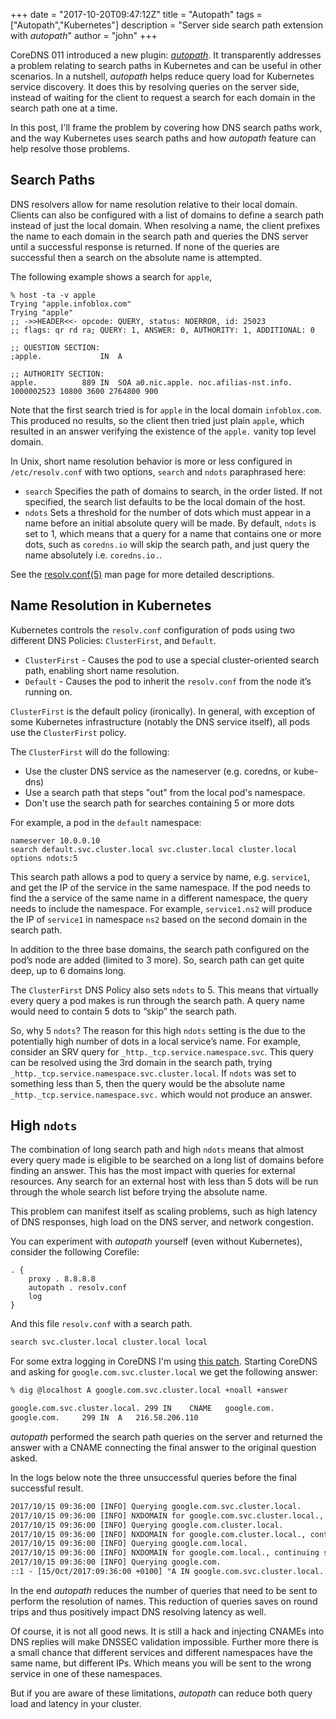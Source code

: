+++
date = "2017-10-20T09:47:12Z"
title = "Autopath"
tags = ["Autopath","Kubernetes"]
description = "Server side search path extension with *autopath*"
author = "john"
+++

CoreDNS 011 introduced a new plugin: [*autopath*](/plugins/autopath). It transparently addresses
a problem relating to search paths in Kubernetes and can be useful in other scenarios. In
a nutshell, *autopath* helps reduce query load for Kubernetes service discovery. It does this by
resolving queries on the server side, instead of waiting for the client to request a search for each
domain in the search path one at a time.

In this post, I'll frame the problem by covering how DNS search paths work, and the way Kubernetes
uses search paths and how *autopath* feature can help resolve those problems.

## Search Paths

DNS resolvers allow for name resolution relative to their local domain. Clients can also be
configured with a list of domains to define a search path instead of just the local domain.  When
resolving a name, the client prefixes the name to each domain in the search path and queries the DNS
server until a successful response is returned. If none of the queries are successful then a search
on the absolute name is attempted.

The following example shows a search for `apple`,

```
% host -ta -v apple
Trying "apple.infoblox.com"
Trying "apple"
;; ->>HEADER<<- opcode: QUERY, status: NOERROR, id: 25023
;; flags: qr rd ra; QUERY: 1, ANSWER: 0, AUTHORITY: 1, ADDITIONAL: 0

;; QUESTION SECTION:
;apple.				IN	A

;; AUTHORITY SECTION:
apple.			889	IN	SOA	a0.nic.apple. noc.afilias-nst.info. 1000002523 10800 3600 2764800 900
```

Note that the first search tried is for `apple` in the local domain `infoblox.com`. This produced no
results, so the client then tried just plain `apple`, which resulted in an answer verifying the
existence of the `apple.` vanity top level domain.

In Unix, short name resolution behavior is more or less configured in `/etc/resolv.conf` with two
options, `search` and `ndots` paraphrased here:

- `search` Specifies the path of domains to search, in the order listed.  If not specified, the
  search list defaults to be the local domain of the host.
- `ndots` Sets a threshold for the number of dots which must appear in a name before an initial
  absolute query will be made. By default, `ndots` is set to 1, which means that a query for a name
  that contains one or more dots, such as `coredns.io` will skip the search path, and just query the
  name absolutely i.e. `coredns.io.`.

See the [resolv.conf(5)](http://man7.org/linux/man-pages/man5/resolv.conf.5.html) man page for more
detailed descriptions.

## Name Resolution in Kubernetes

Kubernetes controls the `resolv.conf` configuration of pods using two different DNS Policies:
`ClusterFirst`, and `Default`.

- `ClusterFirst` - Causes the pod to use a special cluster-oriented search path, enabling short name resolution.
- `Default` - Causes the pod to inherit the `resolv.conf` from the node it’s running on.

`ClusterFirst` is the default policy (ironically). In general, with exception of some Kubernetes
 infrastructure (notably the DNS service itself), all pods use the `ClusterFirst` policy.

The `ClusterFirst` will do the following:
- Use the cluster DNS service as the nameserver (e.g. coredns, or kube-dns)
- Use a search path that steps "out" from the local pod's namespace.
- Don't use the search path for searches containing 5 or more dots

For example, a pod in the `default` namespace:

```
nameserver 10.0.0.10
search default.svc.cluster.local svc.cluster.local cluster.local
options ndots:5
```

This search path allows a pod to query a service by name, e.g. `service1`, and get the IP of the
service in the same namespace. If the pod needs to find the a service of the same name in
a different namespace, the query needs to include the namespace. For example, `service1.ns2` will
produce the IP of `service1` in namespace `ns2` based on the second domain in the search path.

In addition to the three base domains, the search path configured on the pod’s node are added
(limited to 3 more). So, search path can get quite deep, up to 6 domains long.

The `ClusterFirst` DNS Policy also sets `ndots` to 5. This means that virtually every query a pod makes
is run through the search path. A query name would need to contain 5 dots to “skip” the search path.

So, why 5 `ndots`? The reason for this high `ndots` setting is the due to the potentially high number of
dots in a local service’s name.  For example, consider an SRV query for
`_http._tcp.service.namespace.svc`.  This query can be resolved using the 3rd domain in the search
path, trying `_http._tcp.service.namespace.svc.cluster.local`.  If `ndots` was set to something less
than 5, then the query would be the absolute name `_http._tcp.service.namespace.svc.` which would
not produce an answer.

## High `ndots`

The combination of long search path and high `ndots` means that almost every query made is eligible to
be searched on a long list of domains before finding an answer.  This has the most impact with
queries for external resources.  Any search for an external host with less than 5 dots will be run
through the whole search list before trying the absolute name.

This problem can manifest itself as scaling problems, such as high latency of DNS responses, high
load on the DNS server, and network congestion.

You can experiment with *autopath* yourself (even without Kubernetes), consider the following
Corefile:

~~~ corfile
. {
    proxy . 8.8.8.8
    autopath . resolv.conf
    log
}
~~~

And this file `resolv.conf` with a search path.

~~~ txt
search svc.cluster.local cluster.local local
~~~

For some extra logging in CoreDNS I'm using [this
patch](https://gist.github.com/miekg/7c5d4176c82a49e7b9a8d2d18249e421). Starting CoreDNS and asking
for `google.com.svc.cluster.local` we get the following answer:

~~~ txt
% dig @localhost A google.com.svc.cluster.local +noall +answer                                                          ~

google.com.svc.cluster.local. 299 IN	CNAME	google.com.
google.com.		299	IN	A	216.58.206.110
~~~

*autopath* performed the search path queries on the server and returned the answer with a CNAME
connecting the final answer to the original question asked.

In the logs below note the three unsuccessful queries before the final successful result.

~~~ txt
2017/10/15 09:36:00 [INFO] Querying google.com.svc.cluster.local.
2017/10/15 09:36:00 [INFO] NXDOMAIN for google.com.svc.cluster.local., continuing search
2017/10/15 09:36:00 [INFO] Querying google.com.cluster.local.
2017/10/15 09:36:00 [INFO] NXDOMAIN for google.com.cluster.local., continuing search
2017/10/15 09:36:00 [INFO] Querying google.com.local.
2017/10/15 09:36:00 [INFO] NXDOMAIN for google.com.local., continuing search
2017/10/15 09:36:00 [INFO] Querying google.com.
::1 - [15/Oct/2017:09:36:00 +0100] "A IN google.com.svc.cluster.local. udp 58 false 4096" NOERROR qr,rd,ra 98 94.736986ms
~~~

In the end *autopath* reduces the number of queries that need to be sent to perform the resolution
of names. This reduction of queries saves on round trips and thus positively impact DNS resolving
latency as well.

Of course, it is not all good news. It is still a hack and injecting CNAMEs into DNS replies will
make DNSSEC validation impossible. Further more there is a small chance that different services and
different namespaces have the same name, but different IPs.  Which means you will be sent to the
wrong service in one of these namespaces.

But if you are aware of these limitations, *autopath* can reduce both query load and latency in your
cluster.
